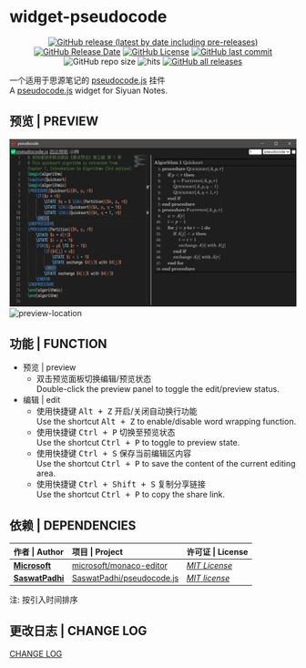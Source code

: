 # widget-pseudocode

<center>

[![GitHub release (latest by date including pre-releases)](https://img.shields.io/github/v/release/Zuoqiu-Yingyi/widget-pseudocode?include_prereleases&style=flat-square)](https://github.com/Zuoqiu-Yingyi/widget-pseudocode/releases/latest)
[![GitHub Release Date](https://img.shields.io/github/release-date/Zuoqiu-Yingyi/widget-pseudocode?style=flat-square)](https://github.com/Zuoqiu-Yingyi/widget-pseudocode/releases/latest)
[![GitHub License](https://img.shields.io/github/license/Zuoqiu-Yingyi/widget-pseudocode?style=flat-square)](https://github.com/Zuoqiu-Yingyi/widget-pseudocode/blob/main/LICENSE)
[![GitHub last commit](https://img.shields.io/github/last-commit/Zuoqiu-Yingyi/widget-pseudocode?style=flat-square)](https://github.com/Zuoqiu-Yingyi/widget-pseudocode/commits/main)
![GitHub repo size](https://img.shields.io/github/repo-size/Zuoqiu-Yingyi/widget-pseudocode?style=flat-square)
![hits](https://hits.b3log.org/Zuoqiu-Yingyi/widget-pseudocode.svg)
[![GitHub all releases](https://img.shields.io/github/downloads/Zuoqiu-Yingyi/widget-pseudocode/total?style=flat-square)](https://github.com/Zuoqiu-Yingyi/widget-pseudocode/releases)

</center>

一个适用于思源笔记的 [pseudocode.js](https://saswat.padhi.me/pseudocode.js/) 挂件  
A [pseudocode.js](https://saswat.padhi.me/pseudocode.js/) widget for Siyuan Notes.

## 预览 | PREVIEW

![preview-relative](./preview.png)
![preview-location](/widgets/pseudocode/preview.png)

## 功能 | FUNCTION

- 预览 | preview
  - 双击预览面板切换编辑/预览状态  
    Double-click the preview panel to toggle the edit/preview status.
- 编辑 | edit
  - 使用快捷键 <kbd>Alt + Z</kbd> 开启/关闭自动换行功能  
    Use the shortcut <kbd>Alt + Z</kbd> to enable/disable word wrapping function.
  - 使用快捷键 <kbd>Ctrl + P</kbd> 切换至预览状态  
    Use the shortcut <kbd>Ctrl + P</kbd> to toggle to preview state.
  - 使用快捷键 <kbd>Ctrl + S</kbd> 保存当前编辑区内容  
    Use the shortcut <kbd>Ctrl + P</kbd> to save the content of the current editing area.
  - 使用快捷键 <kbd>Ctrl + Shift + S</kbd> 复制分享链接  
    Use the shortcut <kbd>Ctrl + P</kbd> to copy the share link.

## 依赖 | DEPENDENCIES

| 作者 \| Author                                    | 项目 \| Project                                                           | 许可证 \| License                                                                 |
| :------------------------------------------------ | :------------------------------------------------------------------------ | :-------------------------------------------------------------------------------- |
| **[Microsoft](https://github.com/microsoft)**     | [microsoft/monaco-editor](https://github.com/microsoft/monaco-editor)     | *[MIT License](https://github.com/microsoft/monaco-editor/blob/main/LICENSE.txt)* |
| **[SaswatPadhi](https://github.com/SaswatPadhi)** | [SaswatPadhi/pseudocode.js](https://github.com/SaswatPadhi/pseudocode.js) | *[MIT license](https://github.com/SaswatPadhi/pseudocode.js/blob/master/LICENSE)*                  |

注: 按引入时间排序

## 更改日志 | CHANGE LOG

[CHANGE LOG](./CHANGELOG.md)
